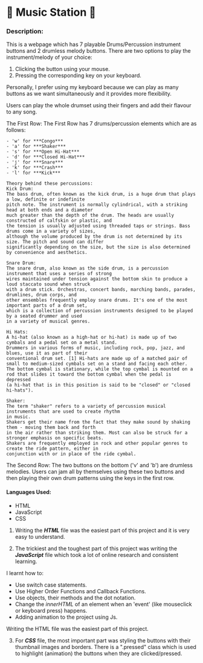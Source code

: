 # 🥁 Music Station 🥁
### Description:
This is a webpage which has 7 playable Drums/Percussion instrument buttons and 2 drumless melody buttons.
There are two options to play the instrument/melody of your choice:
1) Clicking the button using your mouse.
2) Pressing the corresponding key on your keyboard.

Personally, I prefer using my keyboard because we can play as many buttons as we want simultaneously and
it provides more flexibility.

Users can play the whole drumset using their fingers and add their flavour to any song.

The First Row:
The First Row has 7 drums/percussion elements which are as follows:

    - 'w' for ***Congo***
    - 'a' for ***Shaker***
    - 's' for ***Open Hi-Hat***
    - 'd' for ***Closed Hi-Hat***
    - 'j' for ***Snare***
    - 'k' for ***Crash***
    - 'l' for ***Kick***

    Theory behind these percussions:
    Kick Drum:
    The bass drum, often known as the kick drum, is a huge drum that plays a low, definite or indefinite
    pitch note. The instrument is normally cylindrical, with a striking head at both ends and a diameter
    much greater than the depth of the drum. The heads are usually constructed of calfskin or plastic, and
    the tension is usually adjusted using threaded taps or strings. Bass drums come in a variety of sizes,
    although the volume produced by the drum is not determined by its size. The pitch and sound can differ
    significantly depending on the size, but the size is also determined by convenience and aesthetics.

    Snare Drum:
    The snare drum, also known as the side drum, is a percussion instrument that uses a series of strong
    wires maintained under tension against the bottom skin to produce a loud staccato sound when struck
    with a drum stick. Orchestras, concert bands, marching bands, parades, drumlines, drum corps, and
    other ensembles frequently employ snare drums. It's one of the most important parts of a drum set,
    which is a collection of percussion instruments designed to be played by a seated drummer and used
    in a variety of musical genres.

    Hi Hats:
    A hi-hat (also known as a high-hat or hi-hat) is made up of two cymbals and a pedal set on a metal stand.
    Drummers in various forms of music, including rock, pop, jazz, and blues, use it as part of their
    conventional drum set. [1] Hi-hats are made up of a matched pair of small to medium-sized cymbals set on a stand and facing each other. The bottom cymbal is stationary, while the top cymbal is mounted on a rod that slides it toward the bottom cymbal when the pedal is depressed
    (a hi-hat that is in this position is said to be "closed" or "closed hi-hats").

    Shaker:
    The term "shaker" refers to a variety of percussion musical instruments that are used to create rhythm
    in music.
    Shakers get their name from the fact that they make sound by shaking them - moving them back and forth
    in the air rather than striking them. Most can also be struck for a stronger emphasis on specific beats.
    Shakers are frequently employed in rock and other popular genres to create the ride pattern, either in
    conjunction with or in place of the ride cymbal.

The Second Row:
The two buttons on the bottom ('v' and 'b') are drumless melodies. Users can jam all by themselves using
these two buttons and then playing their own drum patterns using the keys in the first row.

#### Languages Used:
- HTML
- JavaScript
- CSS

1) Writing the ***HTML*** file was the easiest part of this project and it is very easy to understand.

2) The trickiest and the toughest part of this project was writing the ***JavaScript*** file which took a lot of online research and consistent learning.

I learnt how to:
- Use switch case statements.
- Use Higher Order Functions and Callback Functions.
- Use objects, their methods and the dot notation.
- Change the *innerHTML* of an element when an 'event' (like mouseclick or keyboard press) happens.
- Adding animation to the project using Js.

Writing the HTML file was the easiest part of this project.

3) For ***CSS*** file, the most important part was styling the buttons with their thumbnail images and borders.
There is a ".pressed" class which is used to highlight (animation) the buttons when they are clicked/pressed.
